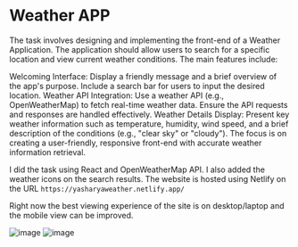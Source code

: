 # Weather APP

The task involves designing and implementing the front-end of a Weather Application. The application should allow users to search for a specific location and view current weather conditions. The main features include:

Welcoming Interface: Display a friendly message and a brief overview of the app's purpose. Include a search bar for users to input the desired location.
Weather API Integration: Use a weather API (e.g., OpenWeatherMap) to fetch real-time weather data. Ensure the API requests and responses are handled effectively.
Weather Details Display: Present key weather information such as temperature, humidity, wind speed, and a brief description of the conditions (e.g., "clear sky" or "cloudy").
The focus is on creating a user-friendly, responsive front-end with accurate weather information retrieval.

I did the task using React and OpenWeatherMap API.
I also added the weather icons on the search results.
The website is hosted using Netlify on the URL `https://yasharyaweather.netlify.app/`

Right now the best viewing experience of the site is on desktop/laptop and the mobile view can be improved.

![image](https://github.com/user-attachments/assets/ba1acaa6-6c77-4151-b7b7-8e852438cbbd)
![image](https://github.com/user-attachments/assets/2b426820-40e0-4057-9a78-a4adcb2a8c12)

